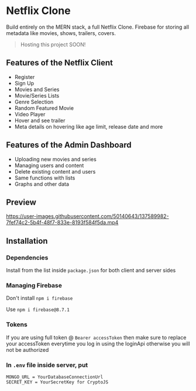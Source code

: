 # Netflix Clone

Build entirely on the MERN stack, a full Netflix Clone. Firebase for storing all metadata like movies, shows, trailers, covers.
> Hosting this project SOON!

## Features of the Netflix Client
- Register
- Sign Up
- Movies and Series
- Movie/Series Lists
- Genre Selection
- Random Featured Movie
- Video Player
- Hover and see trailer
- Meta details on hovering like age limit, release date and more

## Features of the Admin Dashboard
- Uploading new movies and series
- Managing users and content
- Delete existing content and users
- Same functions with lists
- Graphs and other data

## Preview

https://user-images.githubusercontent.com/50140643/137589982-7fef74c2-5b4f-48f7-833e-8193f584f5da.mp4

## Installation

### Dependencies
Install from the list inside `package.json` for both client and server sides

### Managing Firebase

Don't install `npm i firebase`

Use `npm i firebase@8.7.1`

### Tokens 
If you are using full token @ `Bearer accessToken` then make sure to replace your accessToken everytime you log in using the loginApi otherwise you will not be authorized

### In `.env` file inside server, put

```
MONGO_URL = YourDatabaseConnectionUrl
SECRET_KEY = YourSecretKey for CryptoJS
``` 


